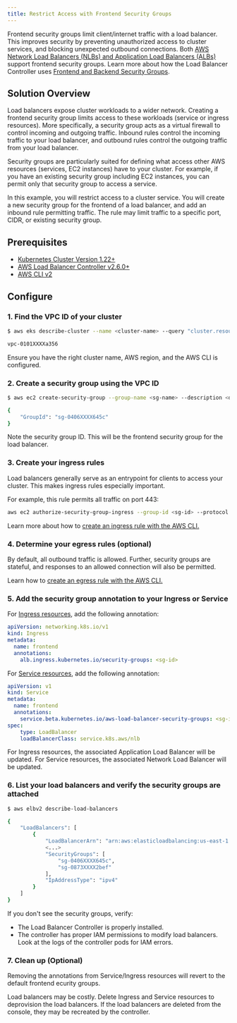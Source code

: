 ```yaml
---
title: Restrict Access with Frontend Security Groups
---
```


Frontend security groups limit client/internet traffic with a load balancer. This improves security by preventing unauthorized access to cluster services, and blocking unexpected outbound connections. Both [AWS Network Load Balancers (NLBs) and Application Load Balancers (ALBs)](https://docs.aws.amazon.com/AmazonECS/latest/developerguide/load-balancer-types.html) support frontend security groups. Learn more about how the Load Balancer Controller uses [Frontend and Backend Security Groups](../../../deploy/security_groups.md). 

## Solution Overview

Load balancers expose cluster workloads to a wider network. Creating a frontend security group limits access to these workloads (service or ingress resources). More specifically, a security group acts as a virtual firewall to control incoming and outgoing traffic. Inbound rules control the incoming traffic to your load balancer, and outbound rules control the outgoing traffic from your load balancer.

Security groups are particularly suited for defining what access other AWS resources (services, EC2 instances) have to your cluster. For example, if you have an existing security group including EC2 instances, you can permit only that security group to access a service.

In this example, you will restrict access to a cluster service. You will create a new security group for the frontend of a load balancer, and add an inbound rule permitting traffic. The rule may limit traffic to a specific port, CIDR, or existing security group.

## Prerequisites

- [Kubernetes Cluster Version 1.22+](https://docs.aws.amazon.com/cli/latest/reference/eks/describe-cluster.html)
- [AWS Load Balancer Controller v2.6.0+](../../../deploy/installation/)
- [AWS CLI v2](https://docs.aws.amazon.com/cli/latest/userguide/getting-started-install.html)

## Configure

### 1. Find the VPC ID of your cluster

```sh
$ aws eks describe-cluster --name <cluster-name> --query "cluster.resourcesVpcConfig.vpcId" --output text

vpc-0101XXXXa356
```

Ensure you have the right cluster name, AWS region, and the AWS CLI is configured.

### 2. Create a security group using the VPC ID

```sh
$ aws ec2 create-security-group --group-name <sg-name> --description <description> --vpc-id <vpc-id>

{
    "GroupId": "sg-0406XXXX645c"
}
```

Note the security group ID. This will be the frontend security group for the load balancer.

### 3. Create your ingress rules

Load balancers generally serve as an entrypoint for clients to access your cluster. This makes ingress rules especially important.

For example, this rule permits all traffic on port 443:

```sh
aws ec2 authorize-security-group-ingress --group-id <sg-id> --protocol all --port 443 --cidr 0.0.0.0/0
```

Learn more about how to [create an ingress rule with the AWS CLI.](https://awscli.amazonaws.com/v2/documentation/api/latest/reference/ec2/authorize-security-group-ingress.html)

### 4. Determine your egress rules (optional)

By default, all outbound traffic is allowed. Further, security groups are stateful, and responses to an allowed connection will also be permitted.

Learn how to [create an egress rule with the AWS CLI.](https://awscli.amazonaws.com/v2/documentation/api/latest/reference/ec2/authorize-security-group-egress.html)

### 5. Add the security group annotation to your Ingress or Service

For [Ingress resources](../guide/ingress/annotations#annotations), add the following annotation:

```yaml
apiVersion: networking.k8s.io/v1
kind: Ingress
metadata:
  name: frontend
  annotations:
    alb.ingress.kubernetes.io/security-groups: <sg-id>
```

For [Service resources](../guide/service/annotations.md#annotations), add the following annotation:

```yaml
apiVersion: v1
kind: Service
metadata:
  name: frontend
  annotations:
    service.beta.kubernetes.io/aws-load-balancer-security-groups: <sg-id>
spec:
    type: LoadBalancer
    loadBalancerClass: service.k8s.aws/nlb
```

For Ingress resources, the associated Application Load Balancer will be updated. For Service resources, the associated Network Load Balancer will be updated.

### 6. List your load balancers and verify the security groups are attached

```sh
$ aws elbv2 describe-load-balancers

{
    "LoadBalancers": [
        {
            "LoadBalancerArn": "arn:aws:elasticloadbalancing:us-east-1:1853XXXX5115:loadbalancer/net/k8s-default-frontend-ae3743b818/3ad6d16fb75ff688",
            <...>
            "SecurityGroups": [
                "sg-0406XXXX645c",
                "sg-0873XXXX2bef"
            ],
            "IpAddressType": "ipv4"
        }
    ]
}
```

If you don't see the security groups, verify:

- The Load Balancer Controller is properly installed.
- The controller has proper IAM permissions to modify load balancers. Look at the logs of the controller pods for IAM errors.

### 7. Clean up (Optional)

Removing the annotations from Service/Ingress resources will revert to the default frontend ecurity groups.

Load balancers may be costly. Delete Ingress and Service resources to deprovision the load balancers. If the load balancers are deleted from the console, they may be recreated by the controller.
